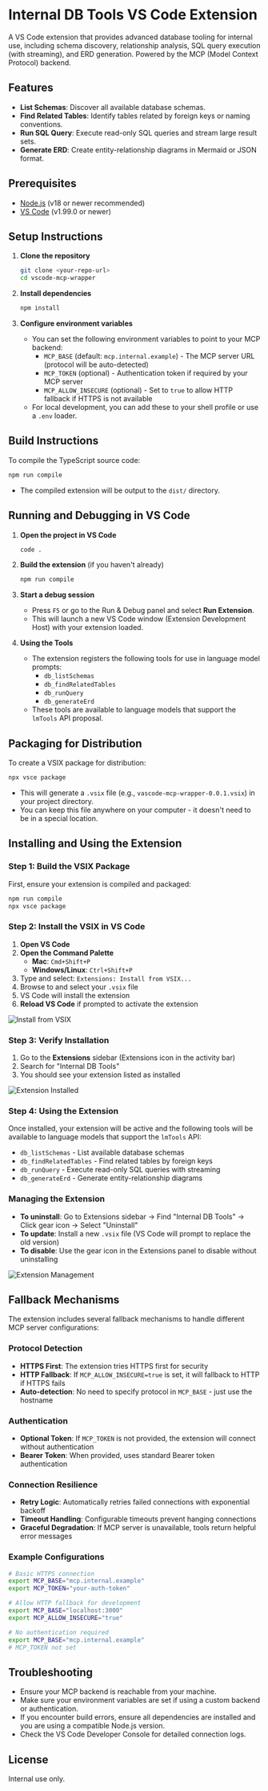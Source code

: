 # Internal DB Tools VS Code Extension

A VS Code extension that provides advanced database tooling for internal use, including schema discovery, relationship analysis, SQL query execution (with streaming), and ERD generation. Powered by the MCP (Model Context Protocol) backend.

## Features
- **List Schemas**: Discover all available database schemas.
- **Find Related Tables**: Identify tables related by foreign keys or naming conventions.
- **Run SQL Query**: Execute read-only SQL queries and stream large result sets.
- **Generate ERD**: Create entity-relationship diagrams in Mermaid or JSON format.

## Prerequisites
- [Node.js](https://nodejs.org/) (v18 or newer recommended)
- [VS Code](https://code.visualstudio.com/) (v1.99.0 or newer)

## Setup Instructions

1. **Clone the repository**
   ```sh
   git clone <your-repo-url>
   cd vscode-mcp-wrapper
   ```

2. **Install dependencies**
   ```sh
   npm install
   ```

3. **Configure environment variables**
   - You can set the following environment variables to point to your MCP backend:
     - `MCP_BASE` (default: `mcp.internal.example`) - The MCP server URL (protocol will be auto-detected)
     - `MCP_TOKEN` (optional) - Authentication token if required by your MCP server
     - `MCP_ALLOW_INSECURE` (optional) - Set to `true` to allow HTTP fallback if HTTPS is not available
   - For local development, you can add these to your shell profile or use a `.env` loader.

## Build Instructions

To compile the TypeScript source code:
```sh
npm run compile
```
- The compiled extension will be output to the `dist/` directory.

## Running and Debugging in VS Code

1. **Open the project in VS Code**
   ```sh
   code .
   ```

2. **Build the extension** (if you haven't already)
   ```sh
   npm run compile
   ```

3. **Start a debug session**
   - Press `F5` or go to the Run & Debug panel and select **Run Extension**.
   - This will launch a new VS Code window (Extension Development Host) with your extension loaded.

4. **Using the Tools**
   - The extension registers the following tools for use in language model prompts:
     - `db_listSchemas`
     - `db_findRelatedTables`
     - `db_runQuery`
     - `db_generateErd`
   - These tools are available to language models that support the `lmTools` API proposal.

## Packaging for Distribution

To create a VSIX package for distribution:
```sh
npx vsce package
```
- This will generate a `.vsix` file (e.g., `vascode-mcp-wrapper-0.0.1.vsix`) in your project directory.
- You can keep this file anywhere on your computer - it doesn't need to be in a special location.

## Installing and Using the Extension

### **Step 1: Build the VSIX Package**
First, ensure your extension is compiled and packaged:
```sh
npm run compile
npx vsce package
```

### **Step 2: Install the VSIX in VS Code**

1. **Open VS Code**
2. **Open the Command Palette** 
   - **Mac**: `Cmd+Shift+P`
   - **Windows/Linux**: `Ctrl+Shift+P`
3. Type and select: `Extensions: Install from VSIX...`
4. Browse to and select your `.vsix` file
5. VS Code will install the extension
6. **Reload VS Code** if prompted to activate the extension

![Install from VSIX](docs/images/install-from-vsix.png)

### **Step 3: Verify Installation**

1. Go to the **Extensions** sidebar (Extensions icon in the activity bar)
2. Search for "Internal DB Tools" 
3. You should see your extension listed as installed

![Extension Installed](docs/images/extension-installed.png)

### **Step 4: Using the Extension**

Once installed, your extension will be active and the following tools will be available to language models that support the `lmTools` API:

- `db_listSchemas` - List available database schemas
- `db_findRelatedTables` - Find related tables by foreign keys
- `db_runQuery` - Execute read-only SQL queries with streaming
- `db_generateErd` - Generate entity-relationship diagrams

### **Managing the Extension**

- **To uninstall**: Go to Extensions sidebar → Find "Internal DB Tools" → Click gear icon → Select "Uninstall"
- **To update**: Install a new `.vsix` file (VS Code will prompt to replace the old version)
- **To disable**: Use the gear icon in the Extensions panel to disable without uninstalling

![Extension Management](docs/images/extension-management.png)

## Fallback Mechanisms

The extension includes several fallback mechanisms to handle different MCP server configurations:

### **Protocol Detection**
- **HTTPS First**: The extension tries HTTPS first for security
- **HTTP Fallback**: If `MCP_ALLOW_INSECURE=true` is set, it will fallback to HTTP if HTTPS fails
- **Auto-detection**: No need to specify protocol in `MCP_BASE` - just use the hostname

### **Authentication**
- **Optional Token**: If `MCP_TOKEN` is not provided, the extension will connect without authentication
- **Bearer Token**: When provided, uses standard Bearer token authentication

### **Connection Resilience**
- **Retry Logic**: Automatically retries failed connections with exponential backoff
- **Timeout Handling**: Configurable timeouts prevent hanging connections
- **Graceful Degradation**: If MCP server is unavailable, tools return helpful error messages

### **Example Configurations**

```bash
# Basic HTTPS connection
export MCP_BASE="mcp.internal.example"
export MCP_TOKEN="your-auth-token"

# Allow HTTP fallback for development
export MCP_BASE="localhost:3000"
export MCP_ALLOW_INSECURE="true"

# No authentication required
export MCP_BASE="mcp.internal.example"
# MCP_TOKEN not set
```

## Troubleshooting
- Ensure your MCP backend is reachable from your machine.
- Make sure your environment variables are set if using a custom backend or authentication.
- If you encounter build errors, ensure all dependencies are installed and you are using a compatible Node.js version.
- Check the VS Code Developer Console for detailed connection logs.

## License
Internal use only. 